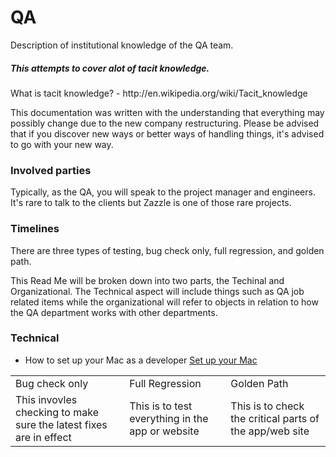 # QA
Description of institutional knowledge of the QA team.  


<h5> This attempts to cover alot of tacit knowledge.</h5>
What is tacit knowledge? - http://en.wikipedia.org/wiki/Tacit_knowledge

This documentation was written with the understanding that everything may possibly change due to the new company restructuring.  Please be advised that if you discover new ways or better ways of handling things, it's advised to go with your new way.  


<h3>Involved parties </h3>
Typically, as the QA, you will speak to the project manager and engineers.  It's rare to talk to the clients but Zazzle is one of those rare projects.  

<h3> Timelines </h3>
There are three types of testing, bug check only, full regression, and golden path.  

<table style="width:100%">
<tr>
  <td>Bug check only</td>
  <td>Full Regression</td>
  <td>Golden Path</td>
  </tr>
  <tr>
  <td>This invovles checking to make sure the latest fixes are in effect</td>
  <td>This is to test everything in the app or website</td>
  <td>This is to check the critical parts of the app/web site</td>

This Read Me will be broken down into two parts, the Techinal and Organizational.   The Technical aspect will include things such as QA job related items while the organizational will refer to objects in relation to how the QA department works with other departments.   

<h3>Technical</h3>

- How to set up your Mac as a developer <a href = "https://github.com/byungminsa/QA/blob/master/Mac_Dev_setup.md"> Set up your Mac </a>
